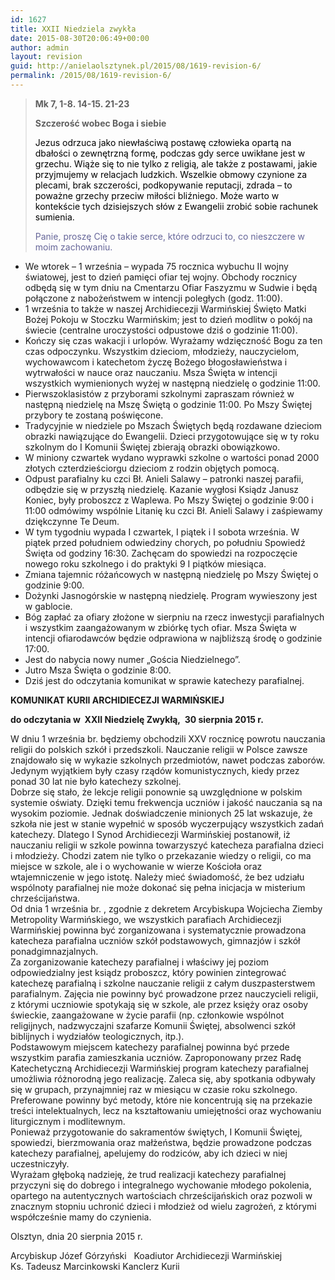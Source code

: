 ```yaml
---
id: 1627
title: XXII Niedziela zwykła
date: 2015-08-30T20:06:49+00:00
author: admin
layout: revision
guid: http://anielaolsztynek.pl/2015/08/1619-revision-6/
permalink: /2015/08/1619-revision-6/
---
```

> **Mk 7, 1-8. 14-15. 21-23**
> 
> **Szczerość wobec Boga i siebie**
> 
> <span style="color: #000000;">Jezus odrzuca jako niewłaściwą postawę człowieka opartą na dbałości o zewnętrzną formę, podczas gdy serce uwikłane jest w grzechu. Wiąże się to nie tylko z religią, ale także z postawami, jakie przyjmujemy w relacjach ludzkich. Wszelkie obmowy czynione za plecami, brak szczerości, podkopywanie reputacji, zdrada &#8211; to poważne grzechy przeciw miłości bliźniego. Może warto w kontekście tych dzisiejszych słów z Ewangelii zrobić sobie rachunek sumienia.</span>
> 
> <span style="color: #000000;"><span style="color: #666699;">Panie, proszę Cię o takie serce, które odrzuci to, co nieszczere w moim zachowaniu. </span></span>

  * We wtorek &#8211; 1 września &#8211; wypada 75 rocznica wybuchu II wojny światowej, jest to dzień pamięci ofiar tej wojny. Obchody rocznicy odbędą się w tym dniu na Cmentarzu Ofiar Faszyzmu w Sudwie i będą połączone z nabożeństwem w intencji poległych (godz. 11:00).
  * 1 września to także w naszej Archidiecezji Warmińskiej Święto Matki Bożej Pokoju w Stoczku Warmińskim; jest to dzień modlitw o pokój na świecie (centralne uroczystości odpustowe dziś o godzinie 11:00).
  * Kończy się czas wakacji i urlopów. Wyrażamy wdzięczność Bogu za ten czas odpoczynku. Wszystkim dzieciom, młodzieży, nauczycielom, wychowawcom i katechetom życzę Bożego błogosławieństwa i wytrwałości w nauce oraz nauczaniu. Msza Święta w intencji wszystkich wymienionych wyżej w następną niedzielę o godzinie 11:00.
  * Pierwszoklasistów z przyborami szkolnymi zapraszam również w następną niedzielę na Mszę Świętą o godzinie 11:00. Po Mszy Świętej przybory te zostaną poświęcone.
  * Tradycyjnie w niedziele po Mszach Świętych będą rozdawane dzieciom obrazki nawiązujące do Ewangelii. Dzieci przygotowujące się w ty roku szkolnym do I Komunii Świętej zbierają obrazki obowiązkowo.
  * W miniony czwartek wydano wyprawki szkolne o wartości ponad 2000 złotych czterdzieściorgu dzieciom z rodzin objętych pomocą.
  * Odpust parafialny ku czci Bł. Anieli Salawy &#8211; patronki naszej parafii, odbędzie się w przyszłą niedzielę. Kazanie wygłosi Ksiądz Janusz Koniec, były proboszcz z Waplewa. Po Mszy Świętej o godzinie 9:00 i 11:00 odmówimy wspólnie Litanię ku czci Bł. Anieli Salawy i zaśpiewamy dziękczynne Te Deum.
  * W tym tygodniu wypada I czwartek, I piątek i I sobota września. W piątek przed południem odwiedziny chorych, po południu Spowiedź Święta od godziny 16:30. Zachęcam do spowiedzi na rozpoczęcie nowego roku szkolnego i do praktyki 9 I piątków miesiąca.
  * Zmiana tajemnic różańcowych w następną niedzielę po Mszy Świętej o godzinie 9:00.
  * Dożynki Jasnogórskie w następną niedzielę. Program wywieszony jest w gablocie.
  * Bóg zapłać za ofiary złożone w sierpniu na rzecz inwestycji parafialnych i wszystkim zaangażowanym w zbiórkę tych ofiar. Msza Święta w intencji ofiarodawców będzie odprawiona w najbliższą środę o godzinie 17:00.
  * Jest do nabycia nowy numer &#8222;Gościa Niedzielnego&#8221;.
  * Jutro Msza Święta o godzinie 8:00.
  * Dziś jest do odczytania komunikat w sprawie katechezy parafialnej.

<div>
  <a href="http://archwarmia.pl/aktualno-ci/2015/sierpie/komunikat-kurii-archidiecezji-warmi-skiej/"></a><strong>KOMUNIKAT KURII ARCHIDIECEZJI WARMIŃSKIEJ</strong></p> 
  
  <p>
    <strong>do odczytania w  XXII Niedzielę Zwykłą,  30 sierpnia 2015 r.</strong>
  </p>
  
  <p>
    W dniu 1 września br. będziemy obchodzili XXV rocznicę powrotu nauczania religii do polskich szkół i przedszkoli. Nauczanie religii w Polsce zawsze znajdowało się w wykazie szkolnych przedmiotów, nawet podczas zaborów. Jedynym wyjątkiem były czasy rządów komunistycznych, kiedy przez ponad 30 lat nie było katechezy szkolnej.<br /> Dobrze się stało, że lekcje religii ponownie są uwzględnione w polskim systemie oświaty. Dzięki temu frekwencja uczniów i jakość nauczania są na wysokim poziomie. Jednak doświadczenie minionych 25 lat wskazuje, że szkoła nie jest w stanie wypełnić w sposób wyczerpujący wszystkich zadań katechezy. Dlatego I Synod Archidiecezji Warmińskiej postanowił, iż nauczaniu religii w szkole powinna towarzyszyć katecheza parafialna dzieci i młodzieży. Chodzi zatem nie tylko o przekazanie wiedzy o religii, co ma miejsce w szkole, ale i o wychowanie w wierze Kościoła oraz wtajemniczenie w jego istotę. Należy mieć świadomość, że bez udziału wspólnoty parafialnej nie może dokonać się pełna inicjacja w misterium chrześcijaństwa.<br /> Od dnia 1 września br. , zgodnie z dekretem Arcybiskupa Wojciecha Ziemby Metropolity Warmińskiego, we wszystkich parafiach Archidiecezji Warmińskiej powinna być zorganizowana i systematycznie prowadzona katecheza parafialna uczniów szkół podstawowych, gimnazjów i szkół ponadgimnazjalnych.<br /> Za zorganizowanie katechezy parafialnej i właściwy jej poziom odpowiedzialny jest ksiądz proboszcz, który powinien zintegrować katechezę parafialną i szkolne nauczanie religii z całym duszpasterstwem parafialnym. Zajęcia nie powinny być prowadzone przez nauczycieli religii, z którymi uczniowie spotykają się w szkole, ale przez księży oraz osoby świeckie, zaangażowane w życie parafii (np. członkowie wspólnot religijnych, nadzwyczajni szafarze Komunii Świętej, absolwenci szkół biblijnych i wydziałów teologicznych, itp.).<br /> Podstawowym miejscem katechezy parafialnej powinna być przede wszystkim parafia zamieszkania uczniów. Zaproponowany przez Radę Katechetyczną Archidiecezji Warmińskiej program katechezy parafialnej umożliwia różnorodną jego realizację. Zaleca się, aby spotkania odbywały się w grupach, przynajmniej raz w miesiącu w czasie roku szkolnego. Preferowane powinny być metody, które nie koncentrują się na przekazie treści intelektualnych, lecz na kształtowaniu umiejętności oraz wychowaniu liturgicznym i modlitewnym.<br /> Ponieważ przygotowanie do sakramentów świętych, I Komunii Świętej, spowiedzi, bierzmowania oraz małżeństwa, będzie prowadzone podczas katechezy parafialnej, apelujemy do rodziców, aby ich dzieci w niej uczestniczyły.<br /> Wyrażam głęboką nadzieję, że trud realizacji katechezy parafialnej przyczyni się do dobrego i integralnego wychowanie młodego pokolenia, opartego na autentycznych wartościach chrześcijańskich oraz pozwoli w znacznym stopniu uchronić dzieci i młodzież od wielu zagrożeń, z którymi współcześnie mamy do czynienia.
  </p>
  
  <p>
    Olsztyn, dnia 20 sierpnia 2015 r.
  </p>
  
  <p>
    Arcybiskup Józef Górzyński   Koadiutor Archidiecezji Warmińskiej<br /> Ks. Tadeusz Marcinkowski Kanclerz Kurii
  </p>
</div>